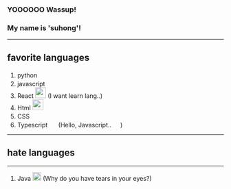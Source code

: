 ### YOOOOOO Wassup!
### My name is 'suhong'!
---------------

## favorite languages

1. python <img src="https://upload.wikimedia.org/wikipedia/commons/thumb/c/c3/Python-logo-notext.svg/110px-Python-logo-notext.svg.png" width="17" height="17"/>
2. javascript <img src="https://upload.wikimedia.org/wikipedia/commons/thumb/9/99/Unofficial_JavaScript_logo_2.svg/140px-Unofficial_JavaScript_logo_2.svg.png" width="17" height="17"/>
3. React <img src="https://upload.wikimedia.org/wikipedia/commons/thumb/a/a7/React-icon.svg/512px-React-icon.svg.png" width="25" height="25"/> (I want learn lang..)
4. Html <img src="https://heropy.blog/css/images/vendor_icons/html5.png" width="25" height="25"/>
5. CSS <img src="https://upload.wikimedia.org/wikipedia/commons/thumb/d/d5/CSS3_logo_and_wordmark.svg/800px-CSS3_logo_and_wordmark.svg.png" width="17" height="17"/>
6. Typescript <img src="https://upload.wikimedia.org/wikipedia/commons/thumb/4/4c/Typescript_logo_2020.svg/220px-Typescript_logo_2020.svg.png" width="17" height="17"/> (Hello, Javascript.. <img src="https://upload.wikimedia.org/wikipedia/commons/thumb/9/99/Unofficial_JavaScript_logo_2.svg/140px-Unofficial_JavaScript_logo_2.svg.png" width="17" height="17"/>)
----------------
## hate languages
----------------
1. Java <img src="https://img1.daumcdn.net/thumb/R1280x0/?scode=mtistory2&fname=https%3A%2F%2Fblog.kakaocdn.net%2Fdn%2FbSV6cj%2FbtqGyJ5fpVF%2FvTEjIKZtaGARh6qQdHzHIK%2Fimg.png" width="20" height="20"/> (Why do you have tears in your eyes?)
